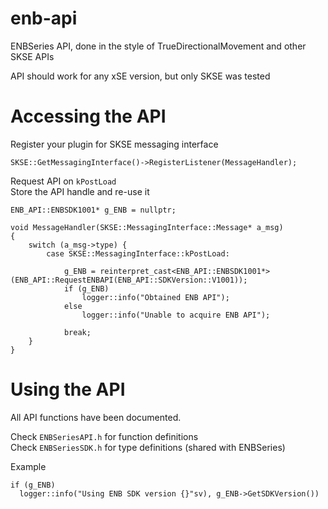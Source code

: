 # enb-api
ENBSeries API, done in the style of TrueDirectionalMovement and other SKSE APIs

API should work for any xSE version, but only SKSE was tested

# Accessing the API

Register your plugin for SKSE messaging interface  
```
SKSE::GetMessagingInterface()->RegisterListener(MessageHandler);
```  
  
Request API on `kPostLoad`  
Store the API handle and re-use it

```
ENB_API::ENBSDK1001* g_ENB = nullptr;

void MessageHandler(SKSE::MessagingInterface::Message* a_msg)
{
	switch (a_msg->type) {
		case SKSE::MessagingInterface::kPostLoad:

			g_ENB = reinterpret_cast<ENB_API::ENBSDK1001*>(ENB_API::RequestENBAPI(ENB_API::SDKVersion::V1001));
			if (g_ENB) 
				logger::info("Obtained ENB API");
			else
				logger::info("Unable to acquire ENB API");

			break;
	}
}
```

# Using the API

All API functions have been documented.

Check `ENBSeriesAPI.h` for function definitions  
Check `ENBSeriesSDK.h` for type definitions (shared with ENBSeries)

Example
```
if (g_ENB)
  logger::info("Using ENB SDK version {}"sv), g_ENB->GetSDKVersion())
```


